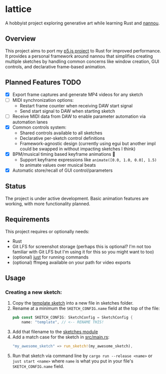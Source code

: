 # lattice

A hobbyist project exploring generative art while learning Rust and
[nannou][nannou-link].

## Overview

This project aims to port my [p5.js project][p5-link] to Rust for improved
performance. It provides a personal framework around nannou that simplifies
creating multiple sketches by handling common concerns like window creation, GUI
controls, and declarative frame-based animation.

## Planned Features TODO

- [x] Export frame captures and generate MP4 videos for any sketch
- [ ] MIDI synchronization options:
  - Restart frame counter when receiving DAW start signal
  - Send start signal to DAW when starting sketch
- [ ] Receive MIDI data from DAW to enable parameter automation via automation
      lanes
- [x] Common controls system:
  - Shared controls available to all sketches
  - Declarative per-sketch control definitions
  - Framework-agnostic design (currently using egui but another impl could be
    swapped in without impacting sketches I think)
- [x] BPM/musical timing based keyframe animations 🚧
  - Support keyframe expressions like `animate([0.0, 1.0, 0.0], 1.5)` to animate
    values over musical beats
- [x] Automatic store/recall of GUI control/parameters

## Status

The project is under active development. Basic animation features are working,
with more functionality planned.

## Requirements

This project requires or optionally needs:

- Rust
- Git LFS for screenshot storage (perhaps this is optional? I'm not too familiar
  with Git LFS but I'm using it for this so you might want to too)
- (optional) [just][just-link] for running commands
- (optional) ffmpeg available on your path for video exports

## Usage

### Creating a new sketch:

1. Copy the [template sketch][template-link] into a new file in sketches folder.
2. Rename at a minimum the `SKETCH_CONFIG.name` field at the top of the file:
   ```rust
   pub const SKETCH_CONFIG: SketchConfig = SketchConfig {
       name: "template", // <-- RENAME THIS!
   ```
3. Add that filename to the [sketches module][module-link]
4. Add a match case for the sketch in [src/main.rs][main-link]:
   ```rust
   "my_awesome_sketch" => run_sketch!(my_awesome_sketch),
   ```
5. Run that sketch via command line by `cargo run --release <name>` or
   `just start <name>` where `name` is what you put in your file's
   `SKETCH_CONFIG.name` field.

[nannou-link]: https://github.com/nannou-org/nannou
[p5-link]: https://github.com/Lokua/p5/tree/main
[just-link]: https://github.com/casey/just
[template-link]: src/sketches/template.rs
[module-link]: src/sketches/mod.res
[main-link]: src/main.rs
